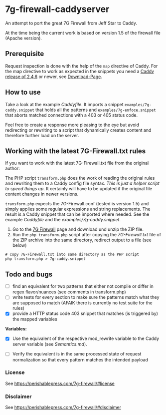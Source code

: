 # 7g-firewall-caddyserver
An attempt to port the great 7G Firewall from Jeff Star to Caddy.

At the time being the current work is based on version 1.5 of the firewall file (Apache version).

## Prerequisite

Request inspection is done with the help of the `map` directive of Caddy. For the map directive to work as expected in the snippets you need a [Caddy release of 2.4.6](https://github.com/Caddy/caddy/releases/tag/v2.4.6) or newer, see [Download-Page](https://caddyserver.com/download).

## How to use

Take a look at the example _Caddyfile_. It imports a snippet `examples/7g-caddy.snippet` that holds all the patterns and `examples/7g-enfoce.snippet` that aborts matched connections with a 403 or 405 status code.

Feel free to create a response more pleasing to the eye but avoid redirecting or rewriting to a script that dynamically creates content and therefore further load on the server.

## Working with the latest 7G-Firewall.txt rules

If you want to work with the latest 7G-Firewall.txt file from the original author:

The PHP script `transform.php` does the work of reading the original rules and rewriting them to a Caddy config file syntax. _This is just a helper script to speed things up_. It certainly will have to be updated if the original file content changes in newer versions.

`transform.php` expects the 7G-Firewall.conf (tested is version 1.5) and simply applies some regular expressions and string replacements. The result is a Caddy snippet that can be imported where needed. See the example _Caddyfile_ and the _examples/7g-caddy.snippet_.

1. Go to the [7G Firewall](https://perishablepress.com/7g-firewall/#download) page and download und unzip the ZIP file.
2. Run the `php transform.php` script after copying the _7G-Firewall.txt_ file of the ZIP archive into the same directory, redirect output to a file (see below)

```
# copy 7G-Firewall.txt into same directory as the PHP script
php transform.php > 7g-caddy.snippet
```

## Todo and bugs

- [ ] find an equivalent for two patterns that either not compile or differ in regex flavor/nuances (see comments in transform.php)
- [ ] write tests for every section to make sure the patterns match what they are supposed to match (AFAIK there is currently no test suite for the rules)
- [x] provide a HTTP status code 403 snippet that matches (is triggered by) the mapped variables

**Variables:**
- [x] Use the equivalent of the respective mod_rewrite variable to the Caddy server variable (see _Semantics.md_).
- [ ] Verify the equivalent is in the same processed state of request normalization so that every pattern matches the intended payload


### License

See https://perishablepress.com/7g-firewall/#license

### Disclaimer

See https://perishablepress.com/7g-firewall/#disclaimer
